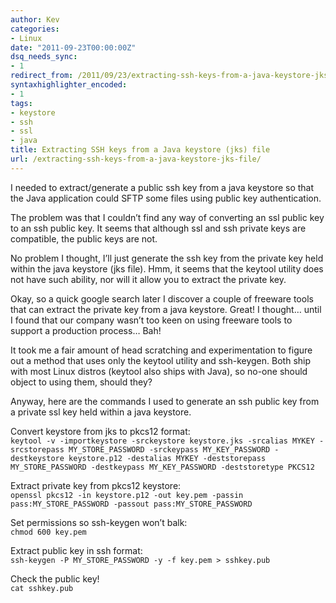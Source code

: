 ```yaml
---
author: Kev
categories:
- Linux
date: "2011-09-23T00:00:00Z"
dsq_needs_sync:
- 1
redirect_from: /2011/09/23/extracting-ssh-keys-from-a-java-keystore-jks-file/
syntaxhighlighter_encoded:
- 1
tags:
- keystore
- ssh
- ssl
- java
title: Extracting SSH keys from a Java keystore (jks) file
url: /extracting-ssh-keys-from-a-java-keystore-jks-file/
---
```

I needed to extract/generate a public ssh key from a java keystore so that the Java application could SFTP some files using public key authentication.

The problem was that I couldn&#8217;t find any way of converting an ssl public key to an ssh public key. It seems that although ssl and ssh private keys are compatible, the public keys are not.<!--more-->

No problem I thought, I&#8217;ll just generate the ssh key from the private key held within the java keystore (jks file). Hmm, it seems that the keytool utility does not have such ability, nor will it allow you to extract the private key.

Okay, so a quick google search later I discover a couple of freeware tools that can extract the private key from a java keystore. Great! I thought&#8230; until I found that our company wasn&#8217;t too keen on using freeware tools to support a production process&#8230; Bah!

It took me a fair amount of head scratching and experimentation to figure out a method that uses only the keytool utility and ssh-keygen. Both ship with most Linux distros (keytool also ships with Java), so no-one should object to using them, should they?

Anyway, here are the commands I used to generate an ssh public key from a private ssl key held within a java keystore.

Convert keystore from jks to pkcs12 format:  
`keytool -v -importkeystore -srckeystore keystore.jks -srcalias MYKEY -srcstorepass MY_STORE_PASSWORD -srckeypass MY_KEY_PASSWORD -destkeystore keystore.p12 -destalias MYKEY -deststorepass MY_STORE_PASSWORD -destkeypass MY_KEY_PASSWORD -deststoretype PKCS12`

Extract private key from pkcs12 keystore:  
`openssl pkcs12 -in keystore.p12 -out key.pem -passin pass:MY_STORE_PASSWORD -passout pass:MY_STORE_PASSWORD`

Set permissions so ssh-keygen won&#8217;t balk:  
`chmod 600 key.pem`

Extract public key in ssh format:  
`ssh-keygen -P MY_STORE_PASSWORD -y -f key.pem > sshkey.pub`

Check the public key!  
`cat sshkey.pub`